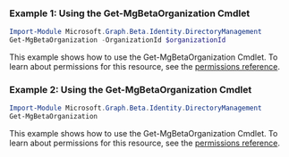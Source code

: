 ### Example 1: Using the Get-MgBetaOrganization Cmdlet
```powershell
Import-Module Microsoft.Graph.Beta.Identity.DirectoryManagement
Get-MgBetaOrganization -OrganizationId $organizationId
```
This example shows how to use the Get-MgBetaOrganization Cmdlet.
To learn about permissions for this resource, see the [permissions reference](/graph/permissions-reference).
### Example 2: Using the Get-MgBetaOrganization Cmdlet
```powershell
Import-Module Microsoft.Graph.Beta.Identity.DirectoryManagement
Get-MgBetaOrganization
```
This example shows how to use the Get-MgBetaOrganization Cmdlet.
To learn about permissions for this resource, see the [permissions reference](/graph/permissions-reference).
